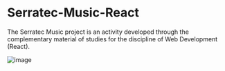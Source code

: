 # Serratec-Music-React
The Serratec Music project is an activity developed through the complementary material of studies for the discipline of Web Development (React).

![image](https://user-images.githubusercontent.com/110864780/201749586-8c15dea9-e420-4f7b-92a8-fc1d0c818db4.png)

